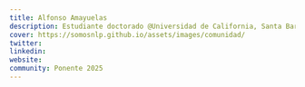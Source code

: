 ```yaml
---
title: Alfonso Amayuelas
description: Estudiante doctorado @Universidad de California, Santa Barbara 
cover: https://somosnlp.github.io/assets/images/comunidad/
twitter: 
linkedin: 
website: 
community: Ponente 2025
---
```

